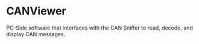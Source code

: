 # CANViewer
PC-Side software that interfaces with the CAN Sniffer to read, decode, and display CAN messages.
